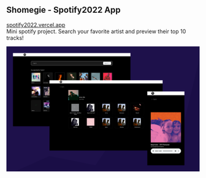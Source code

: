 ## Shomegie - Spotify2022 App
[spotify2022.vercel.app](https://spotify2022.vercel.app/ "shomegie.vercel.app")
<br>Mini spotify project. Search your favorite artist and preview their top 10 tracks!

![Spotify2022 App](/static/readme/2x_spotify2022_overview_1.png "Preview")
